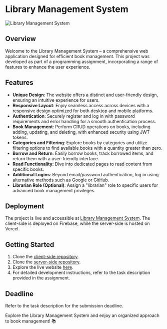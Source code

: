 # Library Management System

![Library Management System](https://bookmates-eb572.web.app/assets/images/logo.png)

## Overview

Welcome to the Library Management System – a comprehensive web application designed for efficient book management. This project was developed as part of a programming assignment, incorporating a range of features to enhance the user experience.

## Features

- **Unique Design**: The website offers a distinct and user-friendly design, ensuring an intuitive experience for users.
- **Responsive Layout**: Enjoy seamless access across devices with a responsive design optimized for both desktop and mobile platforms.
- **Authentication**: Securely register and log in with password requirements and error handling for a smooth authentication process.
- **Book Management**: Perform CRUD operations on books, including adding, updating, and deleting, with enhanced security using JWT tokens.
- **Categories and Filtering**: Explore books by categories and utilize filtering options to find available books with a quantity greater than zero.
- **Borrow and Return**: Easily borrow books, track borrowed items, and return them with a user-friendly interface.
- **Read Functionality**: Dive into dedicated pages to read content from specific books.
- **Additional Logins**: Beyond email/password authentication, log in using alternative methods such as Google or GitHub.
- **Librarian Role (Optional)**: Assign a "librarian" role to specific users for advanced book management privileges.


## Deployment

The project is live and accessible at [Library Management System](https://bookmates-eb572.web.app). The client-side is deployed on Firebase, while the server-side is hosted on Vercel.

## Getting Started

1. Clone the [client-side repository](client-side-repo-link).
2. Clone the [server-side repository](server-side-repo-link).
3. Explore the live website [here](https://bookmates-eb572.web.app).
4. For detailed development instructions, refer to the task description provided in the assignment.

## Deadline

Refer to the task description for the submission deadline.

Explore the Library Management System and enjoy an organized approach to book management! 📚
